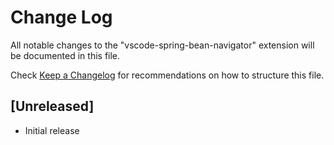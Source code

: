 # Change Log

All notable changes to the "vscode-spring-bean-navigator" extension will be documented in this file.

Check [Keep a Changelog](http://keepachangelog.com/) for recommendations on how to structure this file.

## [Unreleased]

- Initial release